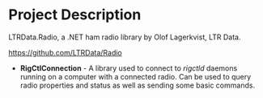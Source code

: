 # Project Description

LTRData.Radio, a .NET ham radio library by Olof Lagerkvist, LTR Data.

https://github.com/LTRData/Radio

* **RigCtlConnection** - A library used to connect to *rigctld* daemons running on a computer with a connected radio. Can be used to query radio properties and status as well as sending some basic commands.
 

